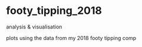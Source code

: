 # footy_tipping_2018
analysis &amp; visualisation

plots using the data from my 2018 footy tipping comp
